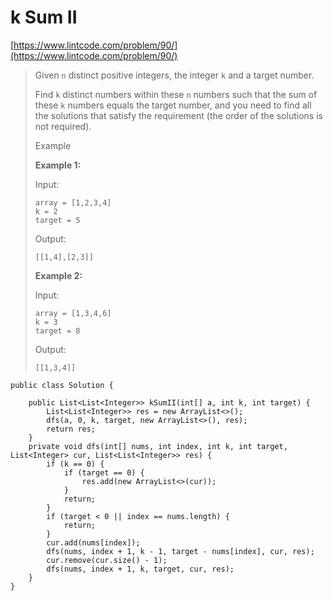 # k Sum II

[https://www.lintcode.com/problem/90/](https://www.lintcode.com/problem/90/)

> Given `n` distinct positive integers, the integer `k`  and a target number.
>
> Find `k` distinct numbers within these `n` numbers such that the sum of these `k` numbers equals the target number, and you need to find all the solutions that satisfy the requirement (the order of the solutions is not required).
>
> Example
>
> **Example 1:**
>
> Input:
>
> ```
> array = [1,2,3,4]
> k = 2
> target = 5
> ```
>
> Output:
>
> ```
> [[1,4],[2,3]]
> ```
>
> **Example 2:**
>
> Input:
>
> ```
> array = [1,3,4,6]
> k = 3
> target = 8
> ```
>
> Output:
>
> ```
> [[1,3,4]]
> ```

```
public class Solution {

    public List<List<Integer>> kSumII(int[] a, int k, int target) {
        List<List<Integer>> res = new ArrayList<>();
        dfs(a, 0, k, target, new ArrayList<>(), res);
        return res;
    }
    private void dfs(int[] nums, int index, int k, int target, List<Integer> cur, List<List<Integer>> res) {
        if (k == 0) {
            if (target == 0) {
                res.add(new ArrayList<>(cur));
            }
            return;
        }
        if (target < 0 || index == nums.length) {
            return;
        } 
        cur.add(nums[index]);
        dfs(nums, index + 1, k - 1, target - nums[index], cur, res);
        cur.remove(cur.size() - 1);
        dfs(nums, index + 1, k, target, cur, res);
    }
}
```
